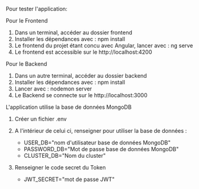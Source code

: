 Pour tester l'application:

Pour le Frontend


1. Dans un terminal, accéder au dossier frontend
2. Installer les dépendances avec : npm install
3. Le frontend du projet étant concu avec Angular, lancer avec : ng serve
4. Le frontend est accessible sur le http://localhost:4200

Pour le Backend

1. Dans un autre terminal, accéder au dossier backend
2. Installer les dépendances avec : npm install
3. Lancer avec : nodemon server 
4. Le Backend se connecte sur le http://localhost:3000

L'application utilise la base de données MongoDB

1. Créer un fichier .env 
2. A l'intérieur de celui ci, renseigner pour utiliser la base de données :

    - USER_DB="nom d'utilisateur base de données MongoDB"
    - PASSWORD_DB="Mot de passe base de données MongoDB"
    - CLUSTER_DB="Nom du cluster"

3. Renseigner le code secret du Token

    - JWT_SECRET="mot de passe JWT"